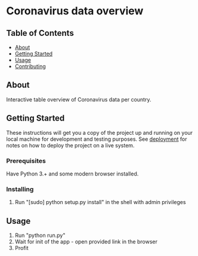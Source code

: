 # Coronavirus data overview

## Table of Contents

- [About](#about)
- [Getting Started](#getting_started)
- [Usage](#usage)
- [Contributing](../CONTRIBUTING.md)

## About <a name = "about"></a>

Interactive table overview of Coronavirus data per country.

## Getting Started <a name = "getting_started"></a>

These instructions will get you a copy of the project up and running on your local machine for development and testing purposes. See [deployment](#deployment) for notes on how to deploy the project on a live system.

### Prerequisites

Have Python 3.+ and some modern browser installed.

### Installing

1. Run "[sudo] python setup.py install" in the shell with admin privileges


## Usage <a name = "usage"></a>

1. Run "python run.py"
2. Wait for init of the app - open provided link in the browser
3. Profit
